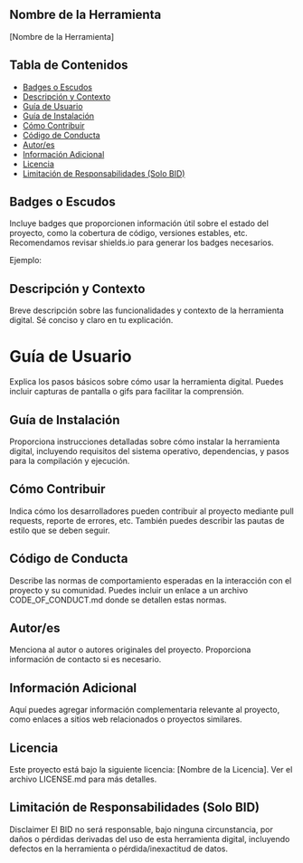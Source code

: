 ## Nombre de la Herramienta
[Nombre de la Herramienta]


## Tabla de Contenidos
- [Badges o Escudos](#badges-o-escudos)
- [Descripción y Contexto](#descripcion-y-contexto)
- [Guía de Usuario](#guia-de-usuario)
- [Guía de Instalación](#guia-de-instalacion)
- [Cómo Contribuir](#como-contribuir)
- [Código de Conducta](#codigo-de-conducta)
- [Autor/es](#autor/es)
- [Información Adicional](#informacion-adicional)
- [Licencia](#licencia)
- [Limitación de Responsabilidades (Solo BID)](#limitacion-de-resposabilidades-(solo-bid))


## Badges o Escudos
Incluye badges que proporcionen información útil sobre el estado del proyecto, como la cobertura de código, versiones estables, etc. Recomendamos revisar shields.io para generar los badges necesarios.

Ejemplo:


## Descripción y Contexto
Breve descripción sobre las funcionalidades y contexto de la herramienta digital. Sé conciso y claro en tu explicación.

# Guía de Usuario
Explica los pasos básicos sobre cómo usar la herramienta digital. Puedes incluir capturas de pantalla o gifs para facilitar la comprensión.

## Guía de Instalación
Proporciona instrucciones detalladas sobre cómo instalar la herramienta digital, incluyendo requisitos del sistema operativo, dependencias, y pasos para la compilación y ejecución.

## Cómo Contribuir
Indica cómo los desarrolladores pueden contribuir al proyecto mediante pull requests, reporte de errores, etc. También puedes describir las pautas de estilo que se deben seguir.

## Código de Conducta
Describe las normas de comportamiento esperadas en la interacción con el proyecto y su comunidad. Puedes incluir un enlace a un archivo CODE_OF_CONDUCT.md donde se detallen estas normas.

## Autor/es
Menciona al autor o autores originales del proyecto. Proporciona información de contacto si es necesario.

## Información Adicional
Aquí puedes agregar información complementaria relevante al proyecto, como enlaces a sitios web relacionados o proyectos similares.

## Licencia
Este proyecto está bajo la siguiente licencia: [Nombre de la Licencia]. Ver el archivo LICENSE.md para más detalles.

## Limitación de Responsabilidades (Solo BID)
Disclaimer
El BID no será responsable, bajo ninguna circunstancia, por daños o pérdidas derivadas del uso de esta herramienta digital, incluyendo defectos en la herramienta o pérdida/inexactitud de datos.